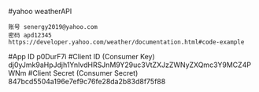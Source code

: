 #yahoo weatherAPI 

    账号 senergy2019@yahoo.com
    密码 apd12345
    https://developer.yahoo.com/weather/documentation.html#code-example
#App ID
    p0DurF7i
#Client ID (Consumer Key)
    dj0yJmk9aHpJdjh1YnlvdHRSJnM9Y29uc3VtZXJzZWNyZXQmc3Y9MCZ4PWNm
#Client Secret (Consumer Secret)
    847bcd5504a196e7ef9c76fe28da2b83d8f75f88

